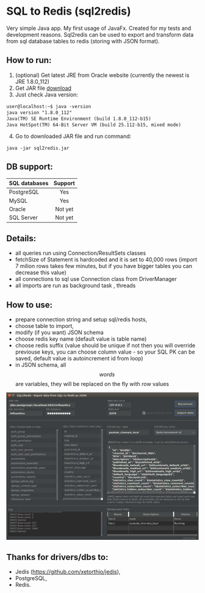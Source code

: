 # SQL to Redis (sql2redis) #


Very simple Java app. My first usage of JavaFx. Created for my tests and development reasons. Sql2redis can be used to export and transform data from sql database tables to redis (storing with JSON format).

How to run:
-----------

1. (optional) Get latest JRE from Oracle website (currently the newest is JRE 1.8.0_112)
2. Get JAR file [download](https://github.com/mojeprojekty/sql2redis/raw/master/out/artifacts/sql2redis_jar/sql2redis.jar)
3. Just check Java version:
  ```
  user@localhost:~$ java -version
  java version "1.8.0_112"
  Java(TM) SE Runtime Environment (build 1.8.0_112-b15)
  Java HotSpot(TM) 64-Bit Server VM (build 25.112-b15, mixed mode)
  ```
4. Go to downloaded JAR file and run command:
  ```
  java -jar sql2redis.jar
  ```

DB support:
-----------
| SQL databases | Support |
| ------------- |:-------:|
| PostgreSQL    | Yes     |
| MySQL         | Yes     |
| Oracle        | Not yet |
| SQL Server    | Not yet |

Details:
-----------
* all queries run using Connection/ResultSets classes
* fetchSize of Statement is hardcoded and it is set to 40,000 rows (import 7 milion rows takes few minutes, but if you have bigger tables you can decrease this value)
* all connections to sql use Connection class from DriverManager
* all imports are run as background task , threads


How to use:
-----------
* prepare connection string and setup sql/redis hosts,
* choose table to import,
* modify (if you want) JSON schema
* choose redis key name (default value is table name)
* choose redis suffix (value should be unique if not then you will override previouse keys, you can choose column value - so your SQL PK can be saved, default value is autoincrement id from loop)
* in JSON schema, all $$words$$ are variables, they will be replaced on the fly with row values

![picture](src/sql2redis/sql2redis_img.jpg)

Thanks for drivers/dbs to:
-----------
* Jedis (https://github.com/xetorthio/jedis),
* PostgreSQL,
* Redis.
